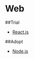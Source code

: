 # Web


##Trial

  - [React.js](https://facebook.github.io/react/)

##Adopt

  - [Node.js](https://nodejs.org/)
